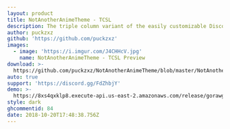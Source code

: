 ```yaml
---
layout: product
title: NotAnotherAnimeTheme - TCSL
description: The triple column variant of the easily customizable Discord theme!
author: puckzxz
github: 'https://github.com/puckzxz'
images:
  - image: 'https://i.imgur.com/J4CHHcV.jpg'
    name: NotAnotherAnimeTheme - TCSL Preview
download: >-
  https://github.com/puckzxz/NotAnotherAnimeTheme/blob/master/NotAnotherAnimeThemeTCSL.theme.css
auto: true
support: 'https://discord.gg/FdZhbjY'
demo: >-
  https://8xs4qxklp8.execute-api.us-east-2.amazonaws.com/release/gorawgit?giturl=/puckzxz/NotAnotherAnimeTheme/master/NotAnotherAnimeThemeTCSL.theme.css
style: dark
ghcommentid: 84
date: 2018-10-20T17:48:38.756Z
---
```


